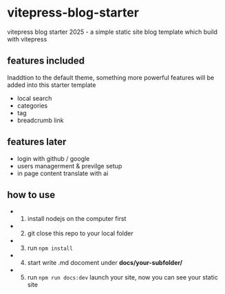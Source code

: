 # vitepress-blog-starter
vitepress blog starter 2025 - a simple static site blog template which build with vitepress

## features included
Inaddtion to the default theme, something more powerful features will be added into this starter template
- local search
- categories
- tag
- breadcrumb link

## features later
- login with github / google
- users managerment & previlge setup
- in page content translate with ai 

## how to use
- 1) install nodejs on the computer first
- 2) git close this repo to your local folder
- 3) run `npm install`
- 4) start write .md docoment under **docs/your-subfolder/**
- 5) run `npm run docs:dev` launch your site, now you can see your static site
